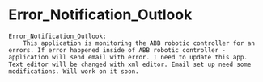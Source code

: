 # Error_Notification_Outlook
	Error_Notification_Outlook:
    	This application is monitoring the ABB robotic controller for an errors. If error happened inside of ABB robotic controller - application will send email with error. I need to update this app. Text editor will be changed with xml editor. Email set up need some modifications. Will work on it soon.